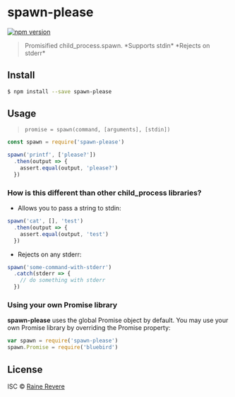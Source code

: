 # spawn-please
[![npm version](https://img.shields.io/npm/v/spawn-please.svg)](https://npmjs.org/package/spawn-please)

> Promisified child_process.spawn. \*Supports stdin* \*Rejects on stderr*

## Install

```sh
$ npm install --save spawn-please
```

## Usage

> `promise = spawn(command, [arguments], [stdin])`

```js
const spawn = require('spawn-please')

spawn('printf', ['please?'])
  .then(output => {
    assert.equal(output, 'please?')
  })
```

### How is this different than other child_process libraries?

- Allows you to pass a string to stdin:

```js
spawn('cat', [], 'test')
  .then(output => {
    assert.equal(output, 'test')
  })

```
- Rejects on any stderr:

```js
spawn('some-command-with-stderr')
  .catch(stderr => {
    // do something with stderr
  })
```

### Using your own Promise library

**spawn-please** uses the global Promise object by default. You may use your own Promise library by overriding the Promise property:

```js
var spawn = require('spawn-please')
spawn.Promise = require('bluebird')
```

## License

ISC © [Raine Revere](https://github.com/raineorshine)
